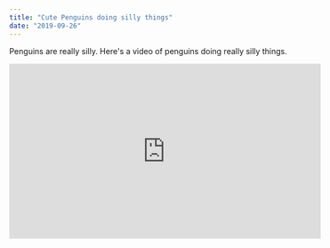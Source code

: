 ```yaml
---
title: "Cute Penguins doing silly things"
date: "2019-09-26"
---
```

Penguins are really silly.
Here's a video of penguins doing really silly things.
<iframe width="560" height="315" src="https://www.youtube.com/embed/3ht_87AZjoI" frameborder="0" allow="accelerometer; autoplay; encrypted-media; gyroscope; picture-in-picture" allowfullscreen></iframe>